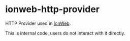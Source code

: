 # ionweb-http-provider

HTTP Provider used in [IonWeb](https://github.com/ice-blockchain/ionweb).

This is internal code, users do not interact with it directly.

